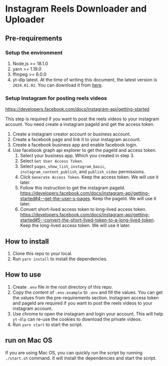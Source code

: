 # Instagram Reels Downloader and Uploader

## Pre-requirements

### Setup the environment

1. Node.js >= 18.1.0
2. yarn >= 1.19.0
3. ffmpeg >= 6.0.0
4. yt-dlp latest. At the time of writing this document, the latest version is `2024.01.02`. You can download it from [here](https://github.com/yt-dlp/yt-dlp/releases).

### Setup Instagram for posting reels videos

https://developers.facebook.com/docs/instagram-api/getting-started

This step is required if you want to post the reels videos to your instagram account.
You need create a instagram pageId and get the access token.

1. Create a instagram creator account or business account.
2. Create a facebook page and link it to your instagram account.
3. Create a facebook business app and enable facebook login.
4. Use facebook graph api explorer to get the pageId and access token.
   1. Select your business app. Which you created in step 3.
   2. Select `Get User Access Token`.
   3. Select `pages_show_list`, `instagram_basic`, `instagram_content_publish`, and `publish_video` permissions.
   4. Click `Generate Access Token`. Keep the access token. We will use it later.
   5. Follow this instruction to get the instagram pageId. https://developers.facebook.com/docs/instagram-api/getting-started#4--get-the-user-s-pages. Keep the pageId. We will use it later.
   6. Convert short-lived access token to long-lived access token. https://developers.facebook.com/docs/instagram-api/getting-started#5--convert-the-short-lived-token-to-a-long-lived-token. Keep the long-lived access token. We will use it later.

## How to install

1. Clone this repo to your local.
2. Run `yarn install` to install the dependencies.

## How to use

1. Create `.env` file in the root directory of this repo.
2. Copy the content of `.env.example` to `.env` and fill the values. You can get the values from the pre-requirements section. Instagram access token and pageId are required if you want to post the reels videos to your instagram account.
4. Use chrome to open the instagram and login your account. This will help `yt-dlp` can re-use the cookies to download the private videos.
5. Run `yarn start` to start the script.

## run on Mac OS

If you are using Mac OS, you can quickly run the script by running `./start.sh` command. It will install the dependencies and start the script.
